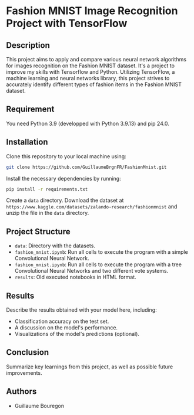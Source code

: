 # Fashion MNIST Image Recognition Project with TensorFlow

## Description
This project aims to apply and compare various neural network algorithms for images recognition on the Fashion MNIST dataset. It's a project to improve my skills with Tensorflow and Python. Utilizing TensorFlow, a machine learning and neural networks library, this project strives to accurately identify different types of fashion items in the Fashion MNIST dataset.


## Requirement
You need Python 3.9 (developped with Python 3.9.13) and pip 24.0.

## Installation
Clone this repository to your local machine using:
```bash
git clone https://github.com/GuillaumeBrgnFR/FashionMnist.git
```

Install the necessary dependencies by running:
```bash
pip install -r requirements.txt
```

Create a `data` directory. 
Download the dataset at `https://www.kaggle.com/datasets/zalando-research/fashionmnist` and unzip the file in the `data` directory.


## Project Structure
- `data`: Directory with the datasets.
- `fashion_mnist.ipynb`: Run all cells to execute the program with a simple Convolutional Neural Network.
- `fashion_mnist.ipynb`: Run all cells to execute the program with a tree Convolutional Neural Networks and two different vote systems.
- `results`: Old executed notebooks in HTML format.  


## Results
Describe the results obtained with your model here, including:
- Classification accuracy on the test set.
- A discussion on the model's performance.
- Visualizations of the model's predictions (optional).

## Conclusion
Summarize key learnings from this project, as well as possible future improvements.

## Authors
- Guillaume Bouregon
